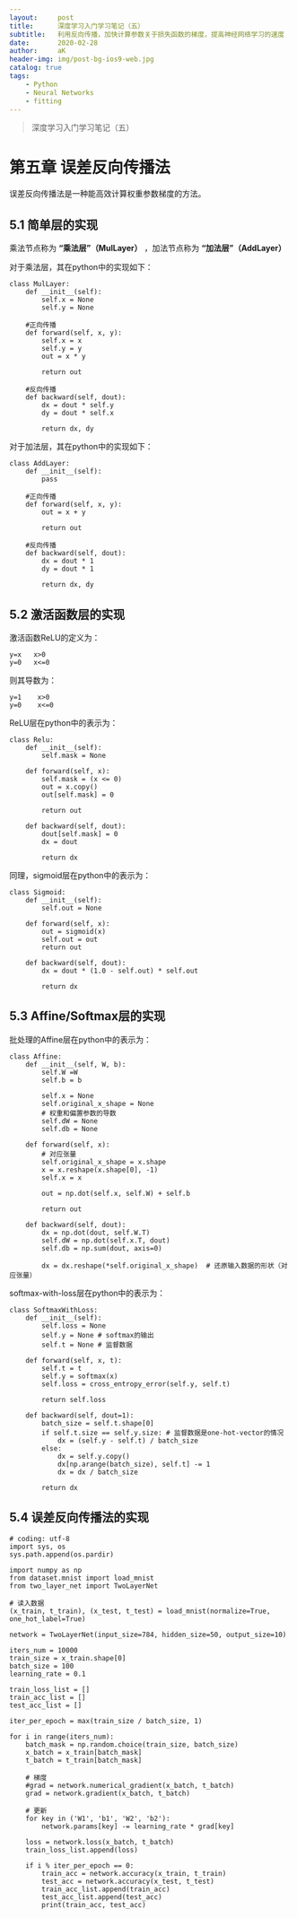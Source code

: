 ```yaml
---
layout:     post
title:      深度学习入门学习笔记（五）
subtitle:   利用反向传播，加快计算参数关于损失函数的梯度，提高神经网络学习的速度
date:       2020-02-28
author:     aK
header-img: img/post-bg-ios9-web.jpg
catalog: true
tags:
    - Python
    - Neural Networks
    - fitting
---
```


>深度学习入门学习笔记（五）


# 第五章 误差反向传播法

误差反向传播法是一种能高效计算权重参数梯度的方法。

## 5.1 简单层的实现

乘法节点称为 **“乘法层”（MulLayer）** ，加法节点称为 **“加法层”（AddLayer）**

对于乘法层，其在python中的实现如下：

	class MulLayer:
    	def __init__(self):
        	self.x = None
        	self.y = None
		
		#正向传播
    	def forward(self, x, y):
        	self.x = x
        	self.y = y                
        	out = x * y

        	return out

    	#反向传播
		def backward(self, dout):
        	dx = dout * self.y
        	dy = dout * self.x

        	return dx, dy

对于加法层，其在python中的实现如下：

	class AddLayer:
    	def __init__(self):
        	pass

		#正向传播
    	def forward(self, x, y):
        	out = x + y

        	return out

    	#反向传播
    	def backward(self, dout):
        	dx = dout * 1
        	dy = dout * 1

        	return dx, dy







## 5.2 激活函数层的实现

激活函数ReLU的定义为：

	y=x   x>0
	y=0   x<=0

则其导数为：

	y=1    x>0
	y=0    x<=0

ReLU层在python中的表示为：

	class Relu:
    	def __init__(self):
        	self.mask = None

    	def forward(self, x):
        	self.mask = (x <= 0)
        	out = x.copy()
        	out[self.mask] = 0

        	return out

    	def backward(self, dout):
        	dout[self.mask] = 0
        	dx = dout

        	return dx

同理，sigmoid层在python中的表示为：

	class Sigmoid:
    	def __init__(self):
        	self.out = None

    	def forward(self, x):
        	out = sigmoid(x)
        	self.out = out
        	return out

    	def backward(self, dout):
        	dx = dout * (1.0 - self.out) * self.out

        	return dx

## 5.3 Affine/Softmax层的实现

批处理的Affine层在python中的表示为：

	class Affine:
    	def __init__(self, W, b):
        	self.W =W
        	self.b = b
        
        	self.x = None
        	self.original_x_shape = None
        	# 权重和偏置参数的导数
        	self.dW = None
        	self.db = None

    	def forward(self, x):
        	# 对应张量
        	self.original_x_shape = x.shape
        	x = x.reshape(x.shape[0], -1)
        	self.x = x

        	out = np.dot(self.x, self.W) + self.b

        	return out

    	def backward(self, dout):
        	dx = np.dot(dout, self.W.T)
        	self.dW = np.dot(self.x.T, dout)
        	self.db = np.sum(dout, axis=0)
        
        	dx = dx.reshape(*self.original_x_shape)  # 还原输入数据的形状（对应张量）

softmax-with-loss层在python中的表示为：

	class SoftmaxWithLoss:
    	def __init__(self):
        	self.loss = None
        	self.y = None # softmax的输出
        	self.t = None # 监督数据

    	def forward(self, x, t):
        	self.t = t
        	self.y = softmax(x)
        	self.loss = cross_entropy_error(self.y, self.t)
        
        	return self.loss

    	def backward(self, dout=1):
        	batch_size = self.t.shape[0]
        	if self.t.size == self.y.size: # 监督数据是one-hot-vector的情况
            	dx = (self.y - self.t) / batch_size
        	else:
            	dx = self.y.copy()
            	dx[np.arange(batch_size), self.t] -= 1
            	dx = dx / batch_size
        
        	return dx


## 5.4 误差反向传播法的实现

	# coding: utf-8
	import sys, os
	sys.path.append(os.pardir)

	import numpy as np
	from dataset.mnist import load_mnist
	from two_layer_net import TwoLayerNet

	# 读入数据
	(x_train, t_train), (x_test, t_test) = load_mnist(normalize=True, one_hot_label=True)

	network = TwoLayerNet(input_size=784, hidden_size=50, output_size=10)

	iters_num = 10000
	train_size = x_train.shape[0]
	batch_size = 100
	learning_rate = 0.1

	train_loss_list = []
	train_acc_list = []
	test_acc_list = []

	iter_per_epoch = max(train_size / batch_size, 1)

	for i in range(iters_num):
    	batch_mask = np.random.choice(train_size, batch_size)
    	x_batch = x_train[batch_mask]
    	t_batch = t_train[batch_mask]
    
    	# 梯度
    	#grad = network.numerical_gradient(x_batch, t_batch)
    	grad = network.gradient(x_batch, t_batch)
    
    	# 更新
    	for key in ('W1', 'b1', 'W2', 'b2'):
        	network.params[key] -= learning_rate * grad[key]
    
    	loss = network.loss(x_batch, t_batch)
    	train_loss_list.append(loss)
    
    	if i % iter_per_epoch == 0:
        	train_acc = network.accuracy(x_train, t_train)
        	test_acc = network.accuracy(x_test, t_test)
        	train_acc_list.append(train_acc)
        	test_acc_list.append(test_acc)
        	print(train_acc, test_acc)





